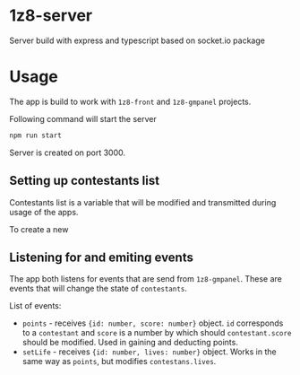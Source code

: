 # 1z8-server
Server build with express and typescript based on socket.io package

# Usage
The app is build to work with `1z8-front` and `1z8-gmpanel` projects.

Following command will start the server
```bash
npm run start
```
Server is created on port 3000.

## Setting up contestants list
Contestants list is a variable that will be modified and transmitted during usage of the apps.

To create a new 

## Listening for and emiting events
The app both listens for events that are send from `1z8-gmpanel`. These are events that will change the state of `contestants`.

List of events:
* `points` - receives `{id: number, score: number}` object. `id` corresponds to a `contestant` and `score` is a number by which should `contestant.score` should be modified. Used in gaining and deducting points.
* `setLife` - receives `{id: number, lives: number}` object. Works in the same way as `points`, but modifies `contestans.lives`.
